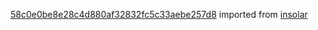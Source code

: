 [58c0e0be8e28c4d880af32832fc5c33aebe257d8](https://github.com/insolar/insolar/commit/58c0e0be8e28c4d880af32832fc5c33aebe257d8) imported from [insolar](https://github.com/insolar/insolar)
